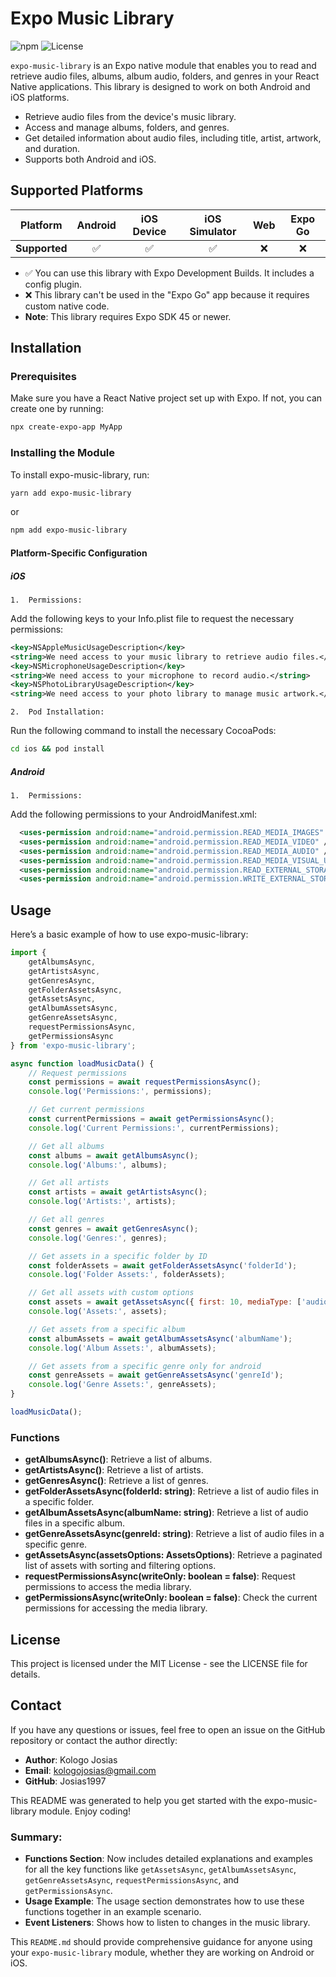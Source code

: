 # Expo Music Library

![npm](https://img.shields.io/npm/v/expo-music-library)
![License](https://img.shields.io/npm/l/expo-music-library)

`expo-music-library` is an Expo native module that enables you to read and retrieve audio files, albums, album audio, folders, and genres in your React Native applications. This library is designed to work on both Android and iOS platforms.

- Retrieve audio files from the device's music library.
- Access and manage albums, folders, and genres.
- Get detailed information about audio files, including title, artist, artwork, and duration.
- Supports both Android and iOS.

## Supported Platforms

| Platform         | Android | iOS Device | iOS Simulator | Web | Expo Go |
|------------------|:-------:|:----------:|:-------------:|:---:|:-------:|
| **Supported**    |    ✅    |      ✅     |       ✅       | ❌  |    ❌    |

- ✅ You can use this library with Expo Development Builds. It includes a config plugin.
- ❌ This library can't be used in the "Expo Go" app because it requires custom native code.
- **Note**: This library requires Expo SDK 45 or newer.

## Installation

### Prerequisites

Make sure you have a React Native project set up with Expo. If not, you can create one by running:

```bash
npx create-expo-app MyApp
```

### Installing the Module

To install expo-music-library, run:
```bash
yarn add expo-music-library
```
or

```bash
npm add expo-music-library
```

#### Platform-Specific Configuration

##### iOS

	1.	Permissions:
Add the following keys to your Info.plist file to request the necessary permissions:

```xml
<key>NSAppleMusicUsageDescription</key>
<string>We need access to your music library to retrieve audio files.</string>
<key>NSMicrophoneUsageDescription</key>
<string>We need access to your microphone to record audio.</string>
<key>NSPhotoLibraryUsageDescription</key>
<string>We need access to your photo library to manage music artwork.</string>
```

	2.	Pod Installation:
Run the following command to install the necessary CocoaPods:

```bash
cd ios && pod install
```

##### Android

	1.	Permissions:
Add the following permissions to your AndroidManifest.xml:
```xml
  <uses-permission android:name="android.permission.READ_MEDIA_IMAGES" />
  <uses-permission android:name="android.permission.READ_MEDIA_VIDEO" />
  <uses-permission android:name="android.permission.READ_MEDIA_AUDIO" />
  <uses-permission android:name="android.permission.READ_MEDIA_VISUAL_USER_SELECTED" />
  <uses-permission android:name="android.permission.READ_EXTERNAL_STORAGE" />
  <uses-permission android:name="android.permission.WRITE_EXTERNAL_STORAGE" />
```

## Usage

Here’s a basic example of how to use expo-music-library:

```js
import {
    getAlbumsAsync,
    getArtistsAsync,
    getGenresAsync,
    getFolderAssetsAsync,
    getAssetsAsync,
    getAlbumAssetsAsync,
    getGenreAssetsAsync,
    requestPermissionsAsync,
    getPermissionsAsync
} from 'expo-music-library';

async function loadMusicData() {
    // Request permissions
    const permissions = await requestPermissionsAsync();
    console.log('Permissions:', permissions);

    // Get current permissions
    const currentPermissions = await getPermissionsAsync();
    console.log('Current Permissions:', currentPermissions);

    // Get all albums
    const albums = await getAlbumsAsync();
    console.log('Albums:', albums);

    // Get all artists
    const artists = await getArtistsAsync();
    console.log('Artists:', artists);

    // Get all genres
    const genres = await getGenresAsync();
    console.log('Genres:', genres);

    // Get assets in a specific folder by ID
    const folderAssets = await getFolderAssetsAsync('folderId');
    console.log('Folder Assets:', folderAssets);

    // Get all assets with custom options
    const assets = await getAssetsAsync({ first: 10, mediaType: ['audio'] });
    console.log('Assets:', assets);

    // Get assets from a specific album
    const albumAssets = await getAlbumAssetsAsync('albumName');
    console.log('Album Assets:', albumAssets);

    // Get assets from a specific genre only for android
    const genreAssets = await getGenreAssetsAsync('genreId');
    console.log('Genre Assets:', genreAssets);
}

loadMusicData();
```

### Functions

- **getAlbumsAsync()**: Retrieve a list of albums.
- **getArtistsAsync()**: Retrieve a list of artists.
- **getGenresAsync()**: Retrieve a list of genres.
- **getFolderAssetsAsync(folderId: string)**: Retrieve a list of audio files in a specific folder.
- **getAlbumAssetsAsync(albumName: string)**: Retrieve a list of audio files in a specific album.
- **getGenreAssetsAsync(genreId: string)**: Retrieve a list of audio files in a specific genre.
- **getAssetsAsync(assetsOptions: AssetsOptions)**: Retrieve a paginated list of assets with sorting and filtering options.
- **requestPermissionsAsync(writeOnly: boolean = false)**: Request permissions to access the media library.
- **getPermissionsAsync(writeOnly: boolean = false)**: Check the current permissions for accessing the media library.

## License

This project is licensed under the MIT License - see the LICENSE file for details.

## Contact

If you have any questions or issues, feel free to open an issue on the GitHub repository or contact the author directly:

- **Author**: Kologo Josias
- **Email**: kologojosias@gmail.com
- **GitHub**: Josias1997

This README was generated to help you get started with the expo-music-library module. Enjoy coding!

### Summary:

- **Functions Section**: Now includes detailed explanations and examples for all the key functions like `getAssetsAsync`, `getAlbumAssetsAsync`, `getGenreAssetsAsync`, `requestPermissionsAsync`, and `getPermissionsAsync`.
- **Usage Example**: The usage section demonstrates how to use these functions together in an example scenario.
- **Event Listeners**: Shows how to listen to changes in the music library.

This `README.md` should provide comprehensive guidance for anyone using your `expo-music-library` module, whether they are working on Android or iOS.
